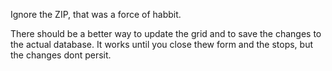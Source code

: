 Ignore the ZIP, that was a force of habbit.

There should be a better way to update the grid and to save the changes to the actual database.
It works until you close thew form and the stops, but the changes dont persit.


